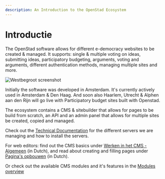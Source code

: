 ```yaml
---
description: An Introduction to the OpenStad Ecosystem
---
```


# Introductie

The OpenStad software allows for different e-democracy websites to be created & managed. It supports: single & multiple voting on ideas, submitting ideas, participatory budgeting, arguments, voting and arguments, different authentication methods, managing multiple sites and more.

![Westbegroot screenshot](img/westbegroot-screenshot.png)

Initially the software was developed in Amsterdam. It's currently actively used in Amsterdam & Den Haag. And soon also Haarlem, Utrecht & Alphen aan den Rijn will go live with Participatory budget sites built with Openstad.

The ecosystem contains a CMS & sitebuilder that allows for pages to be build from scratch, an API and an admin panel that allows for multiple sites be created, copied and managed.

Check out the [Technical Documentation](technical/) for the different servers we are managing and how to install the servers.

For web editors: find out the CMS basics under [Werken in het CMS - Algemeen](manual/cms-general/intro.md) (in Dutch), and read about creating and filling pages under [Pagina's opbouwen](manual/creating-pages/intro.md) (in Dutch).

Or check out the available CMS modules and it's features in the [Modules overview](modules/)
